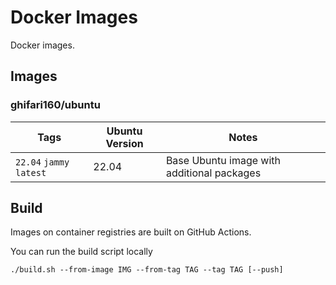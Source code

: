 # Docker Images

Docker images.

## Images

### ghifari160/ubuntu

| Tags                     | Ubuntu Version | Notes                                      |
|--------------------------|----------------|--------------------------------------------|
| `22.04` `jammy` `latest` | 22.04          | Base Ubuntu image with additional packages |

## Build

Images on container registries are built on GitHub Actions.

You can run the build script locally

``` shell
./build.sh --from-image IMG --from-tag TAG --tag TAG [--push]
```
